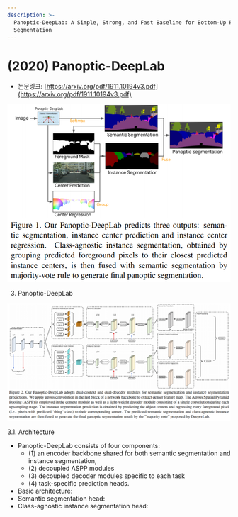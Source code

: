 ```yaml
---
description: >-
  Panoptic-DeepLab: A Simple, Strong, and Fast Baseline for Bottom-Up Panoptic
  Segmentation
---
```


# \(2020\) Panoptic-DeepLab

* 논문링크: [https://arxiv.org/pdf/1911.10194v3.pdf](https://arxiv.org/pdf/1911.10194v3.pdf)

![](../.gitbook/assets/image%20%2876%29.png)



3. Panoptic-DeepLab

![](../.gitbook/assets/image%20%28138%29.png)

3.1. Architecture 

* Panoptic-DeepLab consists of four components: 
  * \(1\) an encoder backbone shared for both semantic segmentation and instance segmentation, 
  * \(2\) decoupled ASPP modules 
  * \(3\) decoupled decoder modules specific to each task
  * \(4\) task-specific prediction heads.
* Basic architecture:
* Semantic segmentation head:
* Class-agnostic instance segmentation head:





